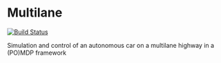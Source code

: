 # Multilane

[![Build Status](https://travis-ci.org/zsunberg/Multilane.jl.svg?branch=master)](https://travis-ci.org/zsunberg/Multilane.jl)

Simulation and control of an autonomous car on a multilane highway in a (PO)MDP framework
